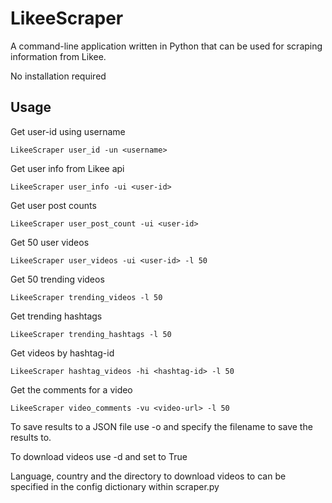# LikeeScraper

A command-line application written in Python that can be used for scraping information from Likee.

No installation required

## Usage

Get user-id using username
```
LikeeScraper user_id -un <username>
```
Get user info from Likee api
```
LikeeScraper user_info -ui <user-id>
```
Get user post counts
```
LikeeScraper user_post_count -ui <user-id>
```
Get 50 user videos
```
LikeeScraper user_videos -ui <user-id> -l 50
```
Get 50 trending videos
```
LikeeScraper trending_videos -l 50
```
Get trending hashtags
```
LikeeScraper trending_hashtags -l 50
```
Get videos by hashtag-id
```
LikeeScraper hashtag_videos -hi <hashtag-id> -l 50
```
Get the comments for a video
```
LikeeScraper video_comments -vu <video-url> -l 50
```

To save results to a JSON file use -o and specify the filename to save the results to.

To download videos use -d and set to True

Language, country and the directory to download videos to can be
specified in the config dictionary within scraper.py

